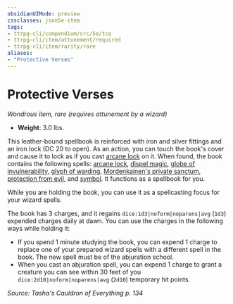 ```yaml
---
obsidianUIMode: preview
cssclasses: json5e-item
tags:
- ttrpg-cli/compendium/src/5e/tce
- ttrpg-cli/item/attunement/required
- ttrpg-cli/item/rarity/rare
aliases: 
- "Protective Verses"
---
```

# Protective Verses
*Wondrous item, rare (requires attunement by a wizard)*  


- **Weight**: 3.0 lbs.

This leather-bound spellbook is reinforced with iron and silver fittings and an iron lock (DC 20 to open). As an action, you can touch the book's cover and cause it to lock as if you cast [arcane lock](3-Mechanics/CLI/spells/arcane-lock.md) on it. When found, the book contains the following spells: [arcane lock](3-Mechanics/CLI/spells/arcane-lock.md), [dispel magic](3-Mechanics/CLI/spells/dispel-magic.md), [globe of invulnerability](3-Mechanics/CLI/spells/globe-of-invulnerability.md), [glyph of warding](3-Mechanics/CLI/spells/glyph-of-warding.md), [Mordenkainen's private sanctum](3-Mechanics/CLI/spells/mordenkainens-private-sanctum.md), [protection from evil](3-Mechanics/CLI/spells/protection-from-evil-and-good.md), and [symbol](3-Mechanics/CLI/spells/symbol.md). It functions as a spellbook for you.

While you are holding the book, you can use it as a spellcasting focus for your wizard spells.

The book has 3 charges, and it regains `dice:1d3|noform|noparens|avg` (`1d3`) expended charges daily at dawn. You can use the charges in the following ways while holding it:

- If you spend 1 minute studying the book, you can expend 1 charge to replace one of your prepared wizard spells with a different spell in the book. The new spell must be of the abjuration school.  
- When you cast an abjuration spell, you can expend 1 charge to grant a creature you can see within 30 feet of you `dice:2d10|noform|noparens|avg` (`2d10`) temporary hit points.  

*Source: Tasha's Cauldron of Everything p. 134*
